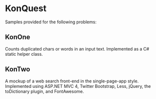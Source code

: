 # KonQuest #

Samples provided for the following problems:

## KonOne ##

Counts duplicated chars or words in an input text.  Implemented as a C# static helper class.

## KonTwo ##

A mockup of a web search front-end in the single-page-app style.  Implemented using ASP.NET MVC 4, Twitter Bootstrap, Less, jQuery, the toDictionary plugin, and FontAwesome.
